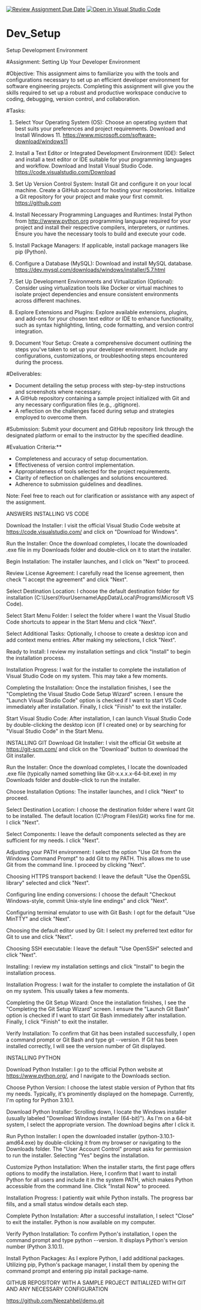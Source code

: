 [![Review Assignment Due Date](https://classroom.github.com/assets/deadline-readme-button-22041afd0340ce965d47ae6ef1cefeee28c7c493a6346c4f15d667ab976d596c.svg)](https://classroom.github.com/a/vbnbTt5m)
[![Open in Visual Studio Code](https://classroom.github.com/assets/open-in-vscode-2e0aaae1b6195c2367325f4f02e2d04e9abb55f0b24a779b69b11b9e10269abc.svg)](https://classroom.github.com/online_ide?assignment_repo_id=15284665&assignment_repo_type=AssignmentRepo)
# Dev_Setup
Setup Development Environment

#Assignment: Setting Up Your Developer Environment

#Objective:
This assignment aims to familiarize you with the tools and configurations necessary to set up an efficient developer environment for software engineering projects. Completing this assignment will give you the skills required to set up a robust and productive workspace conducive to coding, debugging, version control, and collaboration.

#Tasks:

1. Select Your Operating System (OS):
   Choose an operating system that best suits your preferences and project requirements. Download and Install Windows 11. https://www.microsoft.com/software-download/windows11

2. Install a Text Editor or Integrated Development Environment (IDE):
   Select and install a text editor or IDE suitable for your programming languages and workflow. Download and Install Visual Studio Code. https://code.visualstudio.com/Download
3. Set Up Version Control System:
   Install Git and configure it on your local machine. Create a GitHub account for hosting your repositories. Initialize a Git repository for your project and make your first commit. https://github.com

4. Install Necessary Programming Languages and Runtimes:
  Instal Python from http://wwww.python.org programming language required for your project and install their respective compilers, interpreters, or runtimes. Ensure you have the necessary tools to build and execute your code.

5. Install Package Managers:
   If applicable, install package managers like pip (Python).

6. Configure a Database (MySQL):
   Download and install MySQL database. https://dev.mysql.com/downloads/windows/installer/5.7.html

7. Set Up Development Environments and Virtualization (Optional):
   Consider using virtualization tools like Docker or virtual machines to isolate project dependencies and ensure consistent environments across different machines.

8. Explore Extensions and Plugins:
   Explore available extensions, plugins, and add-ons for your chosen text editor or IDE to enhance functionality, such as syntax highlighting, linting, code formatting, and version control integration.

9. Document Your Setup:
    Create a comprehensive document outlining the steps you've taken to set up your developer environment. Include any configurations, customizations, or troubleshooting steps encountered during the process. 

#Deliverables:
- Document detailing the setup process with step-by-step instructions and screenshots where necessary.
- A GitHub repository containing a sample project initialized with Git and any necessary configuration files (e.g., .gitignore).
- A reflection on the challenges faced during setup and strategies employed to overcome them.

#Submission:
Submit your document and GitHub repository link through the designated platform or email to the instructor by the specified deadline.

#Evaluation Criteria:**
- Completeness and accuracy of setup documentation.
- Effectiveness of version control implementation.
- Appropriateness of tools selected for the project requirements.
- Clarity of reflection on challenges and solutions encountered.
- Adherence to submission guidelines and deadlines.

Note: Feel free to reach out for clarification or assistance with any aspect of the assignment.


ANSWERS
INSTALLING VS CODE

Download the Installer:
I visit the official Visual Studio Code website at https://code.visualstudio.com/ and click on "Download for Windows".

Run the Installer:
Once the download completes, I locate the downloaded .exe file in my Downloads folder and double-click on it to start the installer.

Begin Installation:
The installer launches, and I click on "Next" to proceed.

Review License Agreement:
I carefully read the license agreement, then check "I accept the agreement" and click "Next".

Select Destination Location:
I choose the default destination folder for installation (C:\Users\YourUsername\AppData\Local\Programs\Microsoft VS Code).

Select Start Menu Folder:
I select the folder where I want the Visual Studio Code shortcuts to appear in the Start Menu and click "Next".

Select Additional Tasks:
Optionally, I choose to create a desktop icon and add context menu entries. After making my selections, I click "Next".

Ready to Install:
I review my installation settings and click "Install" to begin the installation process.

Installation Progress:
I wait for the installer to complete the installation of Visual Studio Code on my system. This may take a few moments.

Completing the Installation:
Once the installation finishes, I see the "Completing the Visual Studio Code Setup Wizard" screen. I ensure the "Launch Visual Studio Code" option is checked if I want to start VS Code immediately after installation. Finally, I click "Finish" to exit the installer.

Start Visual Studio Code:
After installation, I can launch Visual Studio Code by double-clicking the desktop icon (if I created one) or by searching for "Visual Studio Code" in the Start Menu.

INSTALLING GIT
Download Git Installer:
I visit the official Git website at https://git-scm.com/ and click on the "Download" button to download the Git installer.

Run the Installer:
Once the download completes, I locate the downloaded .exe file (typically named something like Git-x.x.x.x-64-bit.exe) in my Downloads folder and double-click to run the installer.

Choose Installation Options:
The installer launches, and I click "Next" to proceed.

Select Destination Location:
I choose the destination folder where I want Git to be installed. The default location (C:\Program Files\Git) works fine for me. I click "Next".

Select Components:
I leave the default components selected as they are sufficient for my needs. I click "Next".

Adjusting your PATH environment:
I select the option "Use Git from the Windows Command Prompt" to add Git to my PATH. This allows me to use Git from the command line. I proceed by clicking "Next".

Choosing HTTPS transport backend:
I leave the default "Use the OpenSSL library" selected and click "Next".

Configuring line ending conversions:
I choose the default "Checkout Windows-style, commit Unix-style line endings" and click "Next".

Configuring terminal emulator to use with Git Bash:
I opt for the default "Use MinTTY" and click "Next".

Choosing the default editor used by Git:
I select my preferred text editor for Git to use and click "Next".

Choosing SSH executable:
I leave the default "Use OpenSSH" selected and click "Next".

Installing:
I review my installation settings and click "Install" to begin the installation process.

Installation Progress:
I wait for the installer to complete the installation of Git on my system. This usually takes a few moments.

Completing the Git Setup Wizard:
Once the installation finishes, I see the "Completing the Git Setup Wizard" screen. I ensure the "Launch Git Bash" option is checked if I want to start Git Bash immediately after installation. Finally, I click "Finish" to exit the installer.

Verify Installation:
To confirm that Git has been installed successfully, I open a command prompt or Git Bash and type git --version. If Git has been installed correctly, I will see the version number of Git displayed.

INSTALLING PYTHON

Download Python Installer:
I go to the official Python website at https://www.python.org/, and I navigate to the Downloads section.

Choose Python Version:
I choose the latest stable version of Python that fits my needs. Typically, it's prominently displayed on the homepage. Currently, I'm opting for Python 3.10.1.

Download Python Installer:
Scrolling down, I locate the Windows installer (usually labeled "Download Windows installer (64-bit)"). As I'm on a 64-bit system, I select the appropriate version. The download begins after I click it.

Run Python Installer:
I open the downloaded installer (python-3.10.1-amd64.exe) by double-clicking it from my browser or navigating to the Downloads folder. The "User Account Control" prompt asks for permission to run the installer. Selecting "Yes" begins the installation.

Customize Python Installation:
When the installer starts, the first page offers options to modify the installation. Here, I confirm that I want to install Python for all users and include it in the system PATH, which makes Python accessible from the command line. Click "Install Now" to proceed.

Installation Progress:
I patiently wait while Python installs. The progress bar fills, and a small status window details each step.

Complete Python Installation:
After a successful installation, I select "Close" to exit the installer. Python is now available on my computer.

Verify Python Installation:
To confirm Python's installation, I open the command prompt and type python --version. It displays Python's version number (Python 3.10.1).

Install Python Packages:
As I explore Python, I add additional packages. Utilizing pip, Python's package manager, I install them by opening the command prompt and entering pip install package-name.

GITHUB REPOSITORY WITH A SAMPLE PROJECT INITIALIZED WITH GIT AND ANY NECESSARY CONFIGURATION

https://github.com/Neezahbel/demo.git